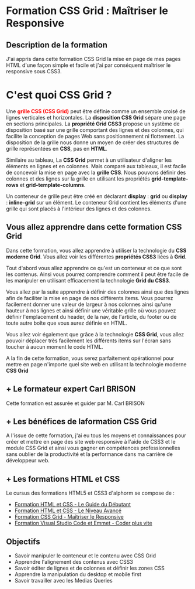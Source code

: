 # Formation CSS Grid : Maîtriser le Responsive

## Description de la formation
J'ai appris dans cette formation CSS Grid la mise en page de mes pages HTML d'une façon simple et facile et j'ai par conséquent maîtriser le responsive sous CSS3.

#  C'est quoi CSS Grid ?
Une <span style="color:red">**grille CSS (CSS Grid)**</span> peut être définie comme un ensemble croisé de lignes verticales et horizontales. La **disposition CSS Grid** sépare une page en sections principales. La **propriété Grid CSS3** propose un système de disposition basé sur une grille comportant des lignes et des colonnes, qui facilite la conception de pages Web sans positionnement ni flottement. La disposition de la grille nous donne un moyen de créer des structures de grille représentées en **CSS**, pas en **HTML**.

Similaire au tableau, La **CSS Grid** permet à un utilisateur d'aligner les éléments en lignes et en colonnes. Mais comparé aux tableaux, il est facile de concevoir la mise en page avec la **grille CSS**. Nous pouvons définir des colonnes et des lignes sur la grille en utilisant les propriétés **grid-template-rows** et **grid-template-columns**.

Un conteneur de grille peut être créé en déclarant **display** : **grid** ou **display** : **inline-grid** sur un élément. Le conteneur Grid contient les éléments d'une grille qui sont placés à l'intérieur des lignes et des colonnes.

## Vous allez apprendre dans cette formation CSS Grid

Dans cette formation, vous allez apprendre à utiliser la technologie du **CSS moderne Grid**. Vous allez voir les différentes **propriétés CSS3** liées à **Grid**.

Tout d'abord vous allez apprendre ce qu'est un conteneur et ce que sont les contenus. Ainsi vous pourrez comprendre comment il peut être facile de les manipuler en utilisant efficacement la technologie **Grid du CSS3**.

Vous allez par la suite apprendre à définir des colonnes ainsi que des lignes afin de faciliter la mise en page de nos différents items. Vous pourrez facilement donner une valeur de largeur à nos colonnes ainsi qu'une hauteur à nos lignes et ainsi définir une véritable grille où vous pouvez définir l'emplacement du header, de la nav, de l'article, du footer ou de toute autre boîte que vous aurez définie en HTML.

Vous allez voir également que grâce à la technologie **CSS Grid**, vous allez pouvoir déplacer très facilement les différents items sur l'écran sans toucher à aucun moment le code HTML.

A la fin de cette formation, vous serez parfaitement opérationnel pour mettre en page n'importe quel site web en utilisant la technologie moderne **CSS Grid**

 ## + Le formateur expert Carl BRISON
 Cette formation est assurée et guider par  M. Carl BRISON

 ## + Les bénéfices de laformation CSS Grid
 A l'issue de cette formation, j'ai eu tous les moyens et connaissances pour créer et mettre en page des site web responsive à l'aide de CSS3 et le module CSS Grid et ainsi vous gagner en compétences professionnelles sans oublier de la productivité et la performance dans ma carrière de développeur web.

 ## + Les formations HTML et CSS
 Le cursus des formations HTML5 et CSS3 d'alphorm se compose de :
 * [Formation HTML et CSS - Le Guide du Débutant ](https://www.alphorm.com/tutoriel/formation-en-ligne-html-et-css-le-guide-du-debutant)
 * [Formation HTML et CSS - Le Niveau Avancé ](https://www.alphorm.com/tutoriel/formation-en-ligne-html-et-css-le-niveau-avance)
 * [Formation CSS Grid - Maîtriser le Responsive](https://www.alphorm.com/tutoriel/formation-en-ligne-css-grid-maitriser-le-responsive)
 * [Formation Visual Studio Code et Emmet - Coder plus vite ](https://www.alphorm.com/tutoriel/formation-en-ligne-visual-studio-code-et-emmet-coder-plus-vite)

## Objectifs
* Savoir manipuler le conteneur et le contenu avec CSS Grid
* Apprendre l'alignement des contenus avec CSS3
* Savoir éditer de lignes et de colonnes et définir les zones CSS
* Apprendre la manipulation du desktop et mobile first
* Savoir travailler avec les Medias Queries